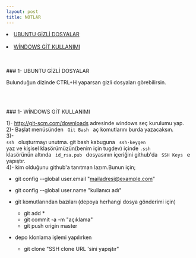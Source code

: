 ```yaml
---
layout: post
title: NOTLAR
---
```


<li><a href="#gizli">UBUNTU GİZLİ DOSYALAR</a></li><br>
<li><a href="#git"> WİNDOWS GİT KULLANIMI</a></li><br>
<br>

###<a id="gizli"> 1- UBUNTU GİZLİ DOSYALAR </a>

Bulunduğun dizinde CTRL+H yaparsan gizli dosyaları görebilirsin.

<br>
<br>

###<a id="git"> 1- WİNDOWS GİT KULLANIMI </a>

1)- <a href="http://git-scm.com/downloads" > http://git-scm.com/downloads </a>   adresinde windows seç kurulumu yap.<br>
2)- Başlat menüsünden <code> Git Bash </code> aç komutlarını burda yazacaksın.<br>
3)- <code> ssh </code> oluşturmayı unutma. git bash kabuguna <code> ssh-keygen </code> yaz ve kişisel klasörümüzün(benim için tugdev) içinde <code>.ssh </code> klasörünün altında <code> id_rsa.pub </code> dosyasının içeriğini github'da <code> SSH Keys </code> e yapıştır.<br>
4)- kim olduğunu github'a tanıtman lazım.Bunun için;
  - git config --global user.email "mailadresi@example.com"
  - git config --global user.name "kullanıcı adı"
	
- git komutlarından bazıları (depoya herhangi dosya gönderimi için)
  - git add *
  - git commit -a -m "açıklama"
  - git push origin master
- depo klonlama işlemi yapılırken
  - git clone "SSH clone URL 'sini yapıştır"
<br>
<br> 



